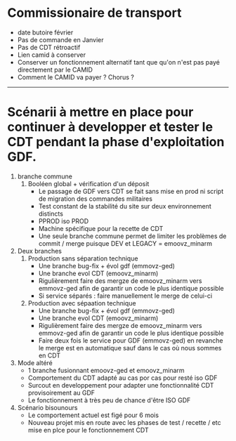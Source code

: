 # Commissionaire de transport 

* date butoire février
* Pas de commande en Janvier
* Pas de CDT rétroactif
* Lien camid à conserver
* Conserver un fonctionnement alternatif tant que qu'on n'est pas payé directement par le CAMID
* Comment le CAMID va payer ? Chorus ? 


---


# Scénarii à mettre en place pour continuer à developper et tester le CDT pendant la phase d'exploitation GDF.

1. branche commune
    1. Booléen global + vérification d'un déposit
        * Le passage de GDF vers CDT se fait sans mise en prod ni script de migration des commandes militaires
        * Test constant de la stabilité du site sur deux environnement distincts
        * PPROD iso PROD
        * Machine spécifique pour la recette de CDT
        * Une seule branche commune permet de limiter les problèmes de commit / merge puisque DEV et LEGACY = emoovz_minarm
1. Deux branches     
    1. Production sans séparation technique
        * Une branche bug-fix + évol gdf (emmovz-ged)
        * Une branche evol CDT (emoovz_minarm) 
        * Rigulièrement faire des mergze de emoovz_minarm vers emmovz-ged afin de garantir un code le plus identique possible
        * Si service séparés : faire manuellement le merge de celui-ci
    1. Production avec sépaation technique
        * Une branche bug-fix + évol gdf (emmovz-ged)
        * Une branche evol CDT (emoovz_minarm) 
        * Rigulièrement faire des mergze de emoovz_minarm vers emmovz-ged afin de garantir un code le plus identique possible
        * Faire deux fois le service pour GDF (emmovz-ged) en revanche le merge est en automatique sauf dans le cas où nous sommes en CDT
1. Mode altéré
    * 1 branche fusionnant emoovz-ged et emoovz_minarm
    * Comportement du CDT adapté au cas por cas pour resté iso GDF
    * Surcout en developpement pour adapter une fonctionnalité CDT provisoirement au GDF
    * Le fonctionnement à très peu de chance d'être ISO GDF
1. Scénario bisounours
    * Le comportement actuel est figé pour 6 mois
    * Nouveau projet mis en route avec les phases de test / recette / etc mise en plce pour le fonctionnement CDT